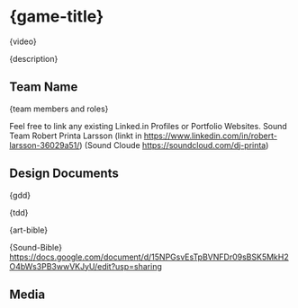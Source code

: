 # {game-title}

{video}

{description}

## Team Name

{team members and roles}

Feel free to link any existing Linked.in Profiles or Portfolio Websites.
Sound Team
Robert Printa Larsson (linkt in https://www.linkedin.com/in/robert-larsson-36029a51/) (Sound Cloude https://soundcloud.com/dj-printa)
## Design Documents

{gdd}

{tdd}

{art-bible}

{Sound-Bible} https://docs.google.com/document/d/15NPGsvEsTpBVNFDr09sBSK5MkH2O4bWs3PB3wwVKJyU/edit?usp=sharing

## Media
